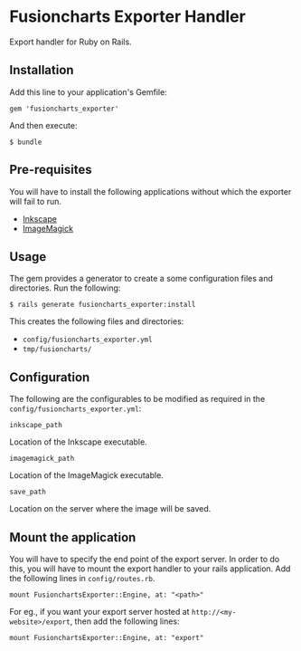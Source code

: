 # Fusioncharts Exporter Handler

Export handler for Ruby on Rails.

## Installation

Add this line to your application's Gemfile:
~~~
gem 'fusioncharts_exporter'
~~~

And then execute:
~~~
$ bundle
~~~

## Pre-requisites
You will have to install the following applications without which the exporter will fail to run.
- [Inkscape](https://inkscape.org/)
- [ImageMagick](http://www.imagemagick.org/)

## Usage
The gem provides a generator to create a some configuration files and directories. Run the following:
~~~
$ rails generate fusioncharts_exporter:install
~~~

This creates the following files and directories:
- `config/fusioncharts_exporter.yml`
- `tmp/fusioncharts/`

## Configuration
The following are the configurables to be modified as required in the `config/fusioncharts_exporter.yml`:

`inkscape_path`

Location of the Inkscape executable.

`imagemagick_path`

 Location of the ImageMagick executable.

`save_path`

Location on the server where the image will be saved.

## Mount the application
You will have to specify the end point of the export server. In order to do this, you will have to mount the export handler to your rails application. Add the following lines in `config/routes.rb`.

~~~
mount FusionchartsExporter::Engine, at: "<path>"
~~~

For eg., if you want your export server hosted at `http://<my-website>/export`, then add the following lines:
~~~
mount FusionchartsExporter::Engine, at: "export"
~~~

